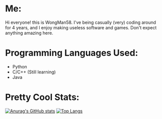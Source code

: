 # Me:

Hi everyone! this is WongMan58. I've being casually (very) coding around for 4 years, and I enjoy making useless software and games. Don't expect anything amazing here.

# Programming Languages Used:

- Python 
- C/C++ (Still learning)
- Java

# Pretty Cool Stats:

[![Anurag's GitHub stats](https://github-readme-stats.vercel.app/api?username=WongMan58&show_icons=true&theme=dark)](https://github.com/anuraghazra/github-readme-stats)
[![Top Langs](https://github-readme-stats.vercel.app/api/top-langs/?username=WongMan58&layout=compact&show_icons=true&theme=onedark&count_private=true&include_all_commits=true&langs_count=10)](https://github.com/anuraghazra/github-readme-stats)
